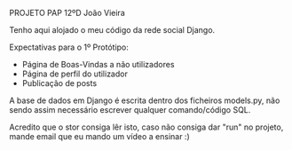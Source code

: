 PROJETO PAP 12ºD João Vieira

Tenho aqui alojado o meu código da rede social Django.

Expectativas para o 1º Protótipo:
  - Página de Boas-Vindas a não utilizadores
  - Página de perfil do utilizador
  - Publicação de posts

A base de dados em Django é escrita dentro dos ficheiros models.py,
não sendo assim necessário escrever qualquer comando/código SQL.

Acredito que o stor consiga lêr isto, caso não consiga dar "run" no projeto, mande email que eu mando um vídeo a ensinar :)

